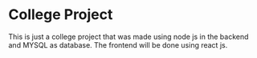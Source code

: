 # College Project

This is just a college project that was made using node js in the backend and MYSQL as database. The frontend will be done using react js.
